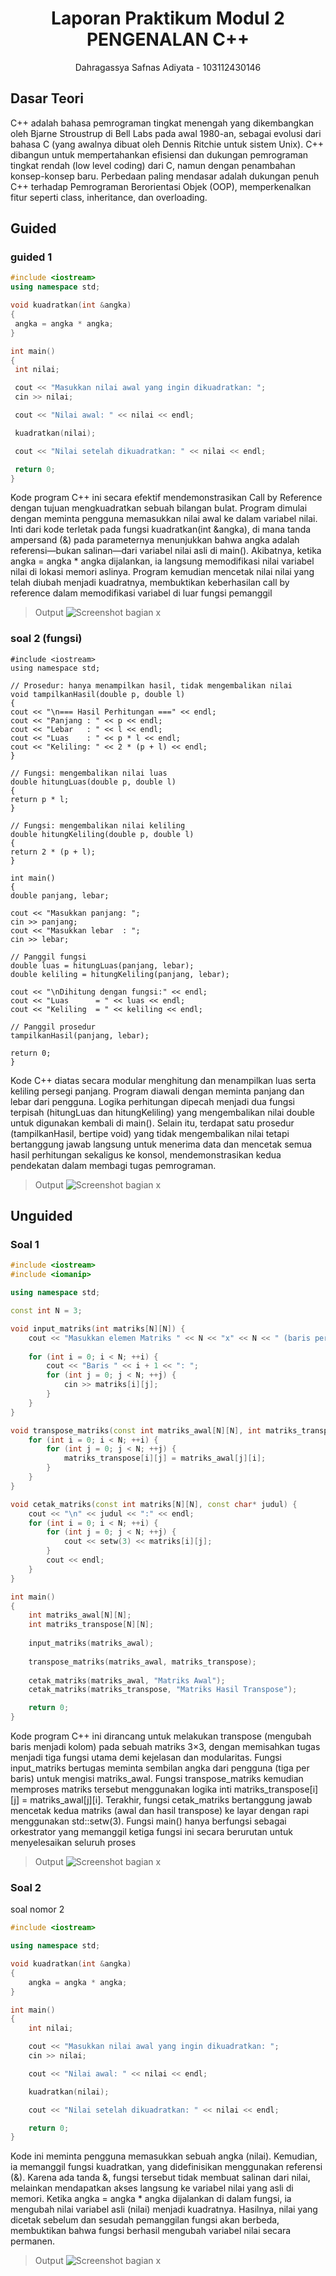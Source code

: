 # <h1 align="center">Laporan Praktikum Modul 2 <br> PENGENALAN C++ </h1>
<p align="center">Dahragassya Safnas Adiyata - 103112430146</p>

## Dasar Teori

C++ adalah bahasa pemrograman tingkat menengah yang dikembangkan oleh Bjarne Stroustrup di Bell Labs pada awal 1980-an, sebagai evolusi dari bahasa C (yang awalnya dibuat oleh Dennis Ritchie untuk sistem Unix). C++ dibangun untuk mempertahankan efisiensi dan dukungan pemrograman tingkat rendah (low level coding) dari C, namun dengan penambahan konsep-konsep baru. Perbedaan paling mendasar adalah dukungan penuh C++ terhadap Pemrograman Berorientasi Objek (OOP), memperkenalkan fitur seperti class, inheritance, dan overloading.

## Guided

### guided 1
   ```c++
#include <iostream>
using namespace std;

void kuadratkan(int &angka)
{
    angka = angka * angka;
}

int main()
{
    int nilai;

    cout << "Masukkan nilai awal yang ingin dikuadratkan: ";
    cin >> nilai;

    cout << "Nilai awal: " << nilai << endl;

    kuadratkan(nilai);

    cout << "Nilai setelah dikuadratkan: " << nilai << endl;

    return 0;
}

```

Kode program C++ ini secara efektif mendemonstrasikan Call by Reference dengan tujuan mengkuadratkan sebuah bilangan bulat. Program dimulai dengan meminta pengguna memasukkan nilai awal ke dalam variabel nilai. Inti dari kode terletak pada fungsi kuadratkan(int &angka), di mana tanda ampersand (&) pada parameternya menunjukkan bahwa angka adalah referensi—bukan salinan—dari variabel nilai asli di main(). Akibatnya, ketika angka = angka * angka dijalankan, ia langsung memodifikasi nilai variabel nilai di lokasi memori aslinya. Program kemudian mencetak nilai nilai yang telah diubah menjadi kuadratnya, membuktikan keberhasilan call by reference dalam memodifikasi variabel di luar fungsi pemanggil

> Output
> ![Screenshot bagian x](output/Screenshot_guided1.png)



### soal 2 (fungsi)


    #include <iostream>
    using namespace std;

    // Prosedur: hanya menampilkan hasil, tidak mengembalikan nilai
    void tampilkanHasil(double p, double l)
    {
    cout << "\n=== Hasil Perhitungan ===" << endl;
    cout << "Panjang : " << p << endl;
    cout << "Lebar   : " << l << endl;
    cout << "Luas    : " << p * l << endl;
    cout << "Keliling: " << 2 * (p + l) << endl;
    }

    // Fungsi: mengembalikan nilai luas
    double hitungLuas(double p, double l)
    {    
    return p * l;
    }

    // Fungsi: mengembalikan nilai keliling
    double hitungKeliling(double p, double l)
    {
    return 2 * (p + l);
    }

    int main()
    {
    double panjang, lebar;

    cout << "Masukkan panjang: ";
    cin >> panjang;
    cout << "Masukkan lebar  : ";
    cin >> lebar;

    // Panggil fungsi
    double luas = hitungLuas(panjang, lebar);
    double keliling = hitungKeliling(panjang, lebar);

    cout << "\nDihitung dengan fungsi:" << endl;
    cout << "Luas      = " << luas << endl;
    cout << "Keliling  = " << keliling << endl;

    // Panggil prosedur
    tampilkanHasil(panjang, lebar);

    return 0;
    }

Kode C++ diatas secara modular menghitung dan menampilkan luas serta keliling persegi panjang. Program diawali dengan meminta panjang dan lebar dari pengguna. Logika perhitungan dipecah menjadi dua fungsi terpisah (hitungLuas dan hitungKeliling) yang mengembalikan nilai double untuk digunakan kembali di main(). Selain itu, terdapat satu prosedur (tampilkanHasil, bertipe void) yang tidak mengembalikan nilai tetapi bertanggung jawab langsung untuk menerima data dan mencetak semua hasil perhitungan sekaligus ke konsol, mendemonstrasikan kedua pendekatan dalam membagi tugas pemrograman.

> Output
> ![Screenshot bagian x](output/Screenshot_guided2.png)


## Unguided

### Soal 1

```c++
#include <iostream>
#include <iomanip>

using namespace std;

const int N = 3;

void input_matriks(int matriks[N][N]) {
    cout << "Masukkan elemen Matriks " << N << "x" << N << " (baris per baris):" << endl;
    
    for (int i = 0; i < N; ++i) {
        cout << "Baris " << i + 1 << ": ";
        for (int j = 0; j < N; ++j) {
            cin >> matriks[i][j];
        }
    }
}

void transpose_matriks(const int matriks_awal[N][N], int matriks_transpose[N][N]) {
    for (int i = 0; i < N; ++i) {
        for (int j = 0; j < N; ++j) {
            matriks_transpose[i][j] = matriks_awal[j][i];
        }
    }
}

void cetak_matriks(const int matriks[N][N], const char* judul) {
    cout << "\n" << judul << ":" << endl;
    for (int i = 0; i < N; ++i) {
        for (int j = 0; j < N; ++j) {
            cout << setw(3) << matriks[i][j];
        }
        cout << endl;
    }
}

int main()
{
    int matriks_awal[N][N];
    int matriks_transpose[N][N];
    
    input_matriks(matriks_awal);
    
    transpose_matriks(matriks_awal, matriks_transpose);
    
    cetak_matriks(matriks_awal, "Matriks Awal");
    cetak_matriks(matriks_transpose, "Matriks Hasil Transpose");

    return 0;
}
```
>

Kode program C++ ini dirancang untuk melakukan transpose (mengubah baris menjadi kolom) pada sebuah matriks 3×3, dengan memisahkan tugas menjadi tiga fungsi utama demi kejelasan dan modularitas. Fungsi input_matriks bertugas meminta sembilan angka dari pengguna (tiga per baris) untuk mengisi matriks_awal. Fungsi transpose_matriks kemudian memproses matriks tersebut menggunakan logika inti matriks_transpose[i][j] = matriks_awal[j][i]. Terakhir, fungsi cetak_matriks bertanggung jawab mencetak kedua matriks (awal dan hasil transpose) ke layar dengan rapi menggunakan std::setw(3). Fungsi main() hanya berfungsi sebagai orkestrator yang memanggil ketiga fungsi ini secara berurutan untuk menyelesaikan seluruh proses
> Output
> ![Screenshot bagian x](output/Screenshot_unguided1.png)



### Soal 2

soal nomor 2

```c++
#include <iostream>

using namespace std;

void kuadratkan(int &angka)
{
    angka = angka * angka;
}

int main()
{
    int nilai;

    cout << "Masukkan nilai awal yang ingin dikuadratkan: ";
    cin >> nilai;

    cout << "Nilai awal: " << nilai << endl;

    kuadratkan(nilai);

    cout << "Nilai setelah dikuadratkan: " << nilai << endl;

    return 0;
}
```

Kode ini meminta pengguna memasukkan sebuah angka (nilai). Kemudian, ia memanggil fungsi kuadratkan, yang didefinisikan menggunakan referensi (&). Karena ada tanda &, fungsi tersebut tidak membuat salinan dari nilai, melainkan mendapatkan akses langsung ke variabel nilai yang asli di memori. Ketika angka = angka * angka dijalankan di dalam fungsi, ia mengubah nilai variabel asli (nilai) menjadi kuadratnya. Hasilnya, nilai yang dicetak sebelum dan sesudah pemanggilan fungsi akan berbeda, membuktikan bahwa fungsi berhasil mengubah variabel nilai secara permanen.

> Output
> ![Screenshot bagian x](output/Screenshot_unguided2.png)
